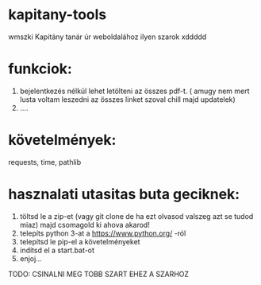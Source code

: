 # kapitany-tools
wmszki Kapitány tanár úr weboldalához ilyen szarok xddddd



# funkciok:
1. bejelentkezés nélkül lehet letölteni az összes pdf-t. ( amugy nem mert lusta voltam leszedni az összes linket szoval chill majd updatelek)
2. ....


# követelmények:
requests,
time,
pathlib

# hasznalati utasitas buta geciknek:

1. töltsd le a zip-et (vagy git clone de ha ezt olvasod valszeg azt se tudod miaz) majd csomagold ki ahova akarod!
2. telepíts python 3-at a https://www.python.org/ -ról 
3. telepítsd le pip-el a követelményeket
4. indítsd el a start.bat-ot
5. enjoj...


TODO: CSINALNI MEG TOBB SZART EHEZ A SZARHOZ
